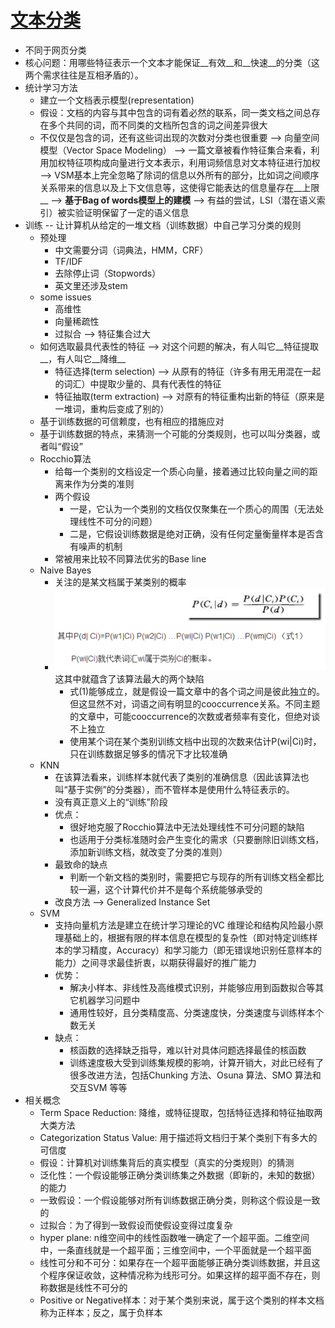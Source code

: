 [文本分类](http://blog.csdn.net/luowen3405/article/details/6420526)
===
* 不同于网页分类
* 核心问题：用哪些特征表示一个文本才能保证__有效__和__快速__的分类（这两个需求往往是互相矛盾的）。
* 统计学习方法
	* 建立一个文档表示模型(representation)
	* 假设：文档的内容与其中包含的词有着必然的联系，同一类文档之间总存在多个共同的词，而不同类的文档所包含的词之间差异很大
	* 不仅仅是包含的词，还有这些词出现的次数对分类也很重要 --> 向量空间模型（Vector Space Modeling） --> 一篇文章被看作特征集合来看，利用加权特征项构成向量进行文本表示，利用词频信息对文本特征进行加权 --> VSM基本上完全忽略了除词的信息以外所有的部分，比如词之间顺序关系带来的信息以及上下文信息等，这使得它能表达的信息量存在__上限__ --> __基于Bag of words模型上的建模__ --> 有益的尝试，LSI（潜在语义索引）被实验证明保留了一定的语义信息
* 训练 -- 让计算机从给定的一堆文档（训练数据）中自己学习分类的规则
	* 预处理
		* 中文需要分词（词典法，HMM，CRF）
		* TF/IDF
		* 去除停止词（Stopwords）
		* 英文里还涉及stem
	* some issues
		* 高维性
		* 向量稀疏性
		* 过拟合 --> 特征集合过大
	* 如何选取最具代表性的特征 --> 对这个问题的解决，有人叫它__特征提取__，有人叫它__降维__
		* 特征选择(term selection) --> 从原有的特征（许多有用无用混在一起的词汇）中提取少量的、具有代表性的特征
		* 特征抽取(term extraction) --> 对原有的特征重构出新的特征（原来是一堆词，重构后变成了别的）
	* 基于训练数据的可信赖度，也有相应的措施应对
	* 基于训练数据的特点，来猜测一个可能的分类规则，也可以叫分类器，或者叫“假设”
	* Rocchio算法
		* 给每一个类别的文档设定一个质心向量，接着通过比较向量之间的距离来作为分类的准则
		* 两个假设
			* 一是，它认为一个类别的文档仅仅聚集在一个质心的周围（无法处理线性不可分的问题）
			* 二是，它假设训练数据是绝对正确，没有任何定量衡量样本是否含有噪声的机制
		* 常被用来比较不同算法优劣的Base line
	* Naive Bayes
		* 关注的是某文档属于某类别的概率
		* ![](images/naive_bayes.png)这其中就蕴含了该算法最大的两个缺陷
			* 式(1)能够成立，就是假设一篇文章中的各个词之间是彼此独立的。但这显然不对，词语之间有明显的cooccurrence关系。不同主题的文章中，可能cooccurrence的次数或者频率有变化，但绝对谈不上独立
			* 使用某个词在某个类别训练文档中出现的次数来估计P(wi|Ci)时，只在训练数据足够多的情况下才比较准确
	* KNN
		* 在该算法看来，训练样本就代表了类别的准确信息（因此该算法也叫“基于实例”的分类器），而不管样本是使用什么特征表示的。
		* 没有真正意义上的“训练”阶段
		* 优点：
			* 很好地克服了Rocchio算法中无法处理线性不可分问题的缺陷
			* 也适用于分类标准随时会产生变化的需求（只要删除旧训练文档，添加新训练文档，就改变了分类的准则）
		* 最致命的缺点
			* 判断一个新文档的类别时，需要把它与现存的所有训练文档全都比较一遍，这个计算代价并不是每个系统能够承受的
		* 改良方法 --> Generalized Instance Set
	* SVM
		* 支持向量机方法是建立在统计学习理论的VC 维理论和结构风险最小原理基础上的，根据有限的样本信息在模型的复杂性（即对特定训练样本的学习精度，Accuracy）和学习能力（即无错误地识别任意样本的能力）之间寻求最佳折衷，以期获得最好的推广能力
		* 优势：
			* 解决小样本、非线性及高维模式识别，并能够应用到函数拟合等其它机器学习问题中
			* 通用性较好，且分类精度高、分类速度快，分类速度与训练样本个数无关
		* 缺点：
			* 核函数的选择缺乏指导，难以针对具体问题选择最佳的核函数
			* 训练速度极大受到训练集规模的影响，计算开销大，对此已经有了很多改进方法，包括Chunking 方法、Osuna 算法、SMO 算法和交互SVM 等等
* 相关概念
	* Term Space Reduction: 降维，或特征提取，包括特征选择和特征抽取两大类方法
	* Categorization Status Value: 用于描述将文档归于某个类别下有多大的可信度
	* 假设：计算机对训练集背后的真实模型（真实的分类规则）的猜测
	* 泛化性：一个假设能够正确分类训练集之外数据（即新的，未知的数据）的能力
	* 一致假设：一个假设能够对所有训练数据正确分类，则称这个假设是一致的
	* 过拟合：为了得到一致假设而使假设变得过度复杂
	* hyper plane: n维空间中的线性函数唯一确定了一个超平面。二维空间中，一条直线就是一个超平面；三维空间中，一个平面就是一个超平面
	* 线性可分和不可分：如果存在一个超平面能够正确分类训练数据，并且这个程序保证收敛，这种情况称为线形可分。如果这样的超平面不存在，则称数据是线性不可分的
	* Positive or Negative样本：对于某个类别来说，属于这个类别的样本文档称为正样本；反之，属于负样本
	
			

	
		
	
	
	